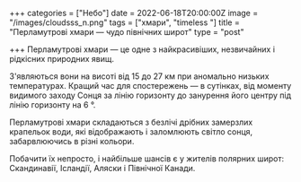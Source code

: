 +++
categories = ["Небо"]
date = 2022-06-18T20:00:00Z
image = "/images/cloudsss_n.png"
tags = ["хмари", "timeless "]
title = "Перламутрові хмари — чудо північних широт"
type = "post"

+++
Перламутрові хмари — це одне з найкрасивіших, незвичайних і рідкісних природних явищ.  
  
З'являються вони на висоті від 15 до 27 км при аномально низьких температурах. Кращий час для спостережень — в сутінках, від моменту видимого заходу Сонця за лінію горизонту до занурення його центру під лінію горизонту на 6 °.  
  
Перламутрові хмари складаються з безлічі дрібних замерзлих крапельок води, які відображають і заломлюють світло сонця, забарвлюючись в різні кольори.  
  
Побачити їх непросто, і найбільше шансів є у жителів полярних широт: Скандинавії, Ісландії, Аляски і Північної Канади.
